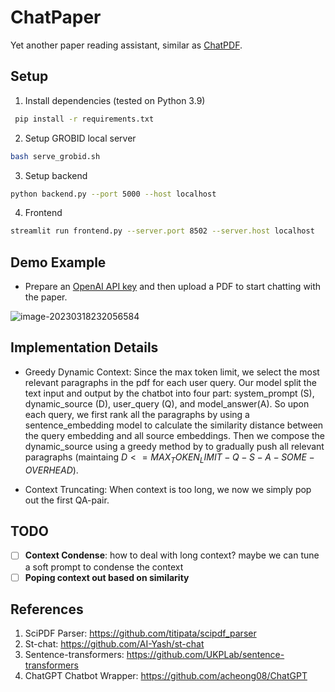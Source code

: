 # ChatPaper
Yet another paper reading assistant, similar as [ChatPDF](https://www.chatpdf.com/). 

## Setup

1. Install dependencies (tested on Python 3.9)

```bash
 pip install -r requirements.txt
```

2. Setup GROBID local server

```bash
bash serve_grobid.sh
```

3. Setup backend

```bash
python backend.py --port 5000 --host localhost
```

4. Frontend 

```bash
streamlit run frontend.py --server.port 8502 --server.host localhost
```

## Demo Example

- Prepare an [OpenAI API key](https://platform.openai.com/account/api-keys) and then upload a PDF to start chatting with the paper. 

![image-20230318232056584](https://s2.loli.net/2023/03/19/SbsuLQJpdqePoZV.png)

## Implementation Details

- Greedy Dynamic Context: Since the max token limit, we select the most relevant paragraphs in the pdf for each user query. Our model split the text input and output by the chatbot into four part: system_prompt (S), dynamic_source (D), user_query (Q), and model_answer(A). So upon each query, we first rank all the paragraphs by using a sentence_embedding model to calculate the similarity distance between the query embedding and all source embeddings. Then we compose the dynamic_source using a greedy method by to gradually push all relevant paragraphs (maintaing $D <= MAX_TOKEN_LIMIT - Q - S - A - SOME-OVERHEAD$). 

- Context Truncating: When context is too long, we now we simply pop out the first QA-pair. 

## TODO

- [ ] **Context Condense**: how to deal with long context? maybe we can tune a soft prompt to condense the context
- [ ] **Poping context out based on similarity**

## References

1. SciPDF Parser: https://github.com/titipata/scipdf_parser 
2. St-chat: https://github.com/AI-Yash/st-chat
3. Sentence-transformers: https://github.com/UKPLab/sentence-transformers
4. ChatGPT Chatbot Wrapper: https://github.com/acheong08/ChatGPT